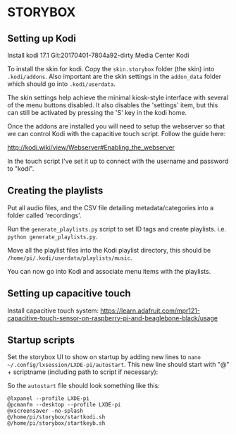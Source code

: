 # STORYBOX

## Setting up Kodi

Install kodi 17.1 Git:20170401-7804a92-dirty Media Center Kodi 


To install the skin for kodi. Copy the `skin.storybox` folder (the skin) into `.kodi/addons`. Also important are the skin settings in the `addon_data` folder which should go into `.kodi/userdata`.  

The skin settings help achieve the minimal kiosk-style interface with several of the menu buttons disabled. It also disables the 'settings' item, but this can still be activated by pressing the 'S' key in the kodi home.

Once the addons are installed you will need to setup the webserver so that we can control Kodi with the capacitive touch script. Follow the guide here: 

http://kodi.wiki/view/Webserver#Enabling_the_webserver

In the touch script I've set it up to connect with the username and password to "kodi". 


## Creating the playlists

Put all audio files, and the CSV file detailing metadata/categories into a folder called 'recordings'. 

Run the `generate_playlists.py` script to set ID tags and create playlists. i.e. `python generate_playlists.py`.

Move all the playlist files into the Kodi playlist directory, this should be `/home/pi/.kodi/userdata/playlists/music`.

You can now go into Kodi and associate menu items with the playlists.


## Setting up capacitive touch

Install capacitive touch system: https://learn.adafruit.com/mpr121-capacitive-touch-sensor-on-raspberry-pi-and-beaglebone-black/usage


## Startup scripts

Set the storybox UI to show on startup by adding new lines to `nano ~/.config/lxsession/LXDE-pi/autostart`. 
This new line should start with "@" + scriptname (including path to script if necessary): 

So the `autostart` file should look something like this:

```
@lxpanel --profile LXDE-pi
@pcmanfm --desktop --profile LXDE-pi
@xscreensaver -no-splash
@/home/pi/storybox/startkodi.sh
@/home/pi/storybox/startkeyb.sh
```
